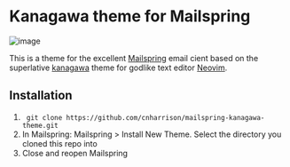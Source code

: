 # Kanagawa theme for Mailspring
![image](https://github.com/user-attachments/assets/d7f6285e-b2f5-4219-bf54-2a25db1b334b)

This is a theme for the excellent [Mailspring](https://www.getmailspring.com/) email cient based on the superlative [kanagawa](https://github.com/rebelot/kanagawa.nvim) theme for godlike text editor [Neovim](https://neovim.io/). 

## Installation
1) ` git clone https://github.com/cnharrison/mailspring-kanagawa-theme.git`
2) In Mailspring: Mailspring > Install New Theme. Select the directory you cloned this repo into
3) Close and reopen Mailspring
